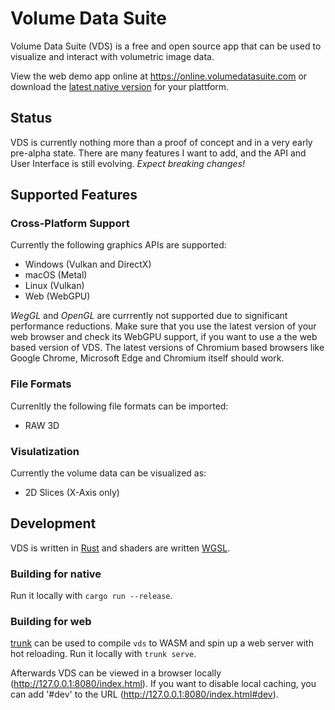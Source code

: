 # Volume Data Suite
Volume Data Suite (VDS) is a free and open source app that can be used to visualize and interact with volumetric image data.

View the web demo app online at <https://online.volumedatasuite.com> or download the [latest native version](https://github.com/Volume-Data-Suite/vds/releases) for your plattform.

## Status
VDS is currently nothing more than a proof of concept and in a very early pre-alpha state. There are many features I want to add, and the API and User Interface is still evolving. _Expect breaking changes!_

## Supported Features
### Cross-Platform Support
Currently the following graphics APIs are supported:
- Windows (Vulkan and DirectX)
- macOS (Metal)
- Linux (Vulkan)
- Web (WebGPU)

_WegGL_ and _OpenGL_ are currrently not supported due to significant performance reductions. Make sure that you use the latest version of your web browser and check its WebGPU support, if you want to use a the web based version of VDS. The latest versions of Chromium based browsers like Google Chrome, Microsoft Edge and Chromium itself should work.

### File Formats
Currenltly the following file formats can be imported:
- RAW 3D

### Visulatization
Currently the volume data can be visualized as:
- 2D Slices (X-Axis only)

## Development
VDS is written in [Rust](https://www.rust-lang.org/) and shaders are written [WGSL](https://www.w3.org/TR/WGSL/).

### Building for native
Run it locally with `cargo run --release`.

### Building for web
[trunk](https://trunkrs.dev/) can be used to compile `vds` to WASM and spin up a web server with hot reloading. Run it locally with `trunk serve`.

Afterwards VDS can be viewed in a browser locally (http://127.0.0.1:8080/index.html). If you want to disable local caching, you can add '#dev' to the URL (http://127.0.0.1:8080/index.html#dev).

